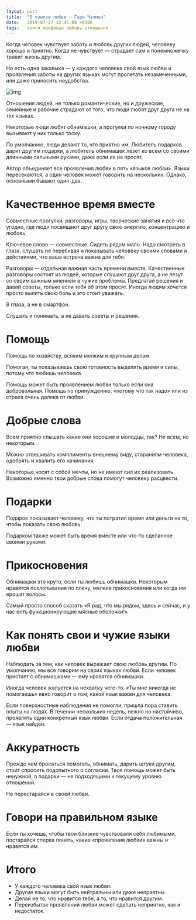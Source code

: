 ```yaml
---
layout: post
title:  "5 языков любви — Гари Чэпмен"
date:   2019-07-27 12:45:00 +0300
tags: 	книги нонфикшн любовь отношения
---
```


Когда человек чувствует заботу и любовь других людей, человеку хорошо и приятно. Когда не чувствует — страдает сам и понемножечку травит жизнь другим. 

Но есть одна закавыка — у каждого человека свой язык любви и проявления заботы на других языках могут пролетать незамеченными, или даже приносить неудобства. 

![img]({{site.url}}/assets/books/5_love_languages.png)

Отношения людей, не только романтические, но и дружеские, семейные и рабочие страдают от того, что люди любят друг друга не на тех языках.

Некоторые люди любят обнимашки, а прогулки по ночному городу вызывают у них только тоску. 

По умолчанию, люди делают то, что приятно им. Любитель подарков дарит другим подарки, а любитель обнимашек лезет ко всем со своими длинными сильными руками, даже если их не просят.

Автор объединяет все проявления любви в пять «языков любви». Языки пересекаются, а один человек может говорить на нескольких. Однако, основными бывают один-два.

# Качественное время вместе

Совместные прогулки, разговоры, игры, творческие занятия и всё что угодно, где люди посвящают друг другу свою энергию, концентрацию и любовь. 

Ключевое слово — совместные. Сидеть рядом мало. Надо смотреть в глаза, слушать не перебивая и показывать человеку своими словами и действиями, что ваша встреча важна для тебя. 

Разговоры — отдельная важная часть времени вместе. Качественные разговоры состоят из людей, которые слушают друг друга, а не лезут со своим важным мнением в чужие проблемы. Предлагай решения и давай советы, только если тебя об этом просят. Иногда людям хочется просто вылить свою боль и это стоит уважать.

В глаза, а не в смартфон.

Слушать и понимать, а не давать советы и решения.

# Помощь

Помощь по хозяйству, всяким мелким и крупным делам. 

Помогая, ты показываешь свою готовность выделить время и силы, потому что любишь человека.

Помощь может быть проявлением любви только если она добровольная. Помощь по принуждению, «потому что так надо» или из страха очень далека от любви.

# Добрые слова

Всем приятно слышать какие они хорошие и молодцы, так? Не всем, но некоторым.

Можно отвешивать комплименты внешнему виду, стараниям человека, одобрять и хвалить его начинания. 

Некоторые носят с собой мечты, но не имеют сил их реализовать. Возможно именно твои добрые слова помогут человеку расцвести.

# Подарки

Подарок показывает человеку, что ты потратил время или деньги на то, чтобы показать свою любовь. 

Подарком также может быть время вместе или что-то сделанное своими руками. 

# Прикосновения

Обнимашки это круто, если ты любишь обнимашки. Некоторым нравятся похлопывания по плечу, мелкие прикосновения или когда им ерошат волосы. 

Самый просто способ сказать «Я рад, что мы рядом, здесь и сейчас, и у нас есть функционирующие мясные оболочки!»

# Как понять свои и чужие языки любви

Наблюдать за тем, как человек выражает свою любовь другим. По умолчанию, мы все говорим на своих языках любви. Если человек пристает с обнимашками — ему нравятся обнимашки.

Иногда человек жалуется на нехватку чего-то. «Ты мне никогда не помогаешь» явно говорит о том, какой язык важен для человека. 

Если поверхностные наблюдения не помогли, пришла пора ставить опыты на людях. В течении нескольких недель, нежно но настойчиво, проявлять один конкретный язык любви. Если отдача положительная — язык найден. 

# Аккуратность

Прежде чем бросаться помогать, обнимать, дарить штуки другим, стоит спросить подопытного о согласии. Твоя помощь может быть ненужной, а подарки — не подходящими к текущему уровню отношений. 

Не перестарайся в своей любви.

# Говори на правильном языке

Если ты хочешь, чтобы твои близкие чувствовали себя любимыми, постарайся сперва понять, какие «проявления любви» важны и нравятся им.

# Итого

- У каждого человека свой язык любви.
- Другие языки могут быть нейтральны или даже неприятны.
- Делай не то, что нравится тебе, а то, что нравится другим.
- Переизбыток проявлений любви может сделать неприятно, как и недостаток.